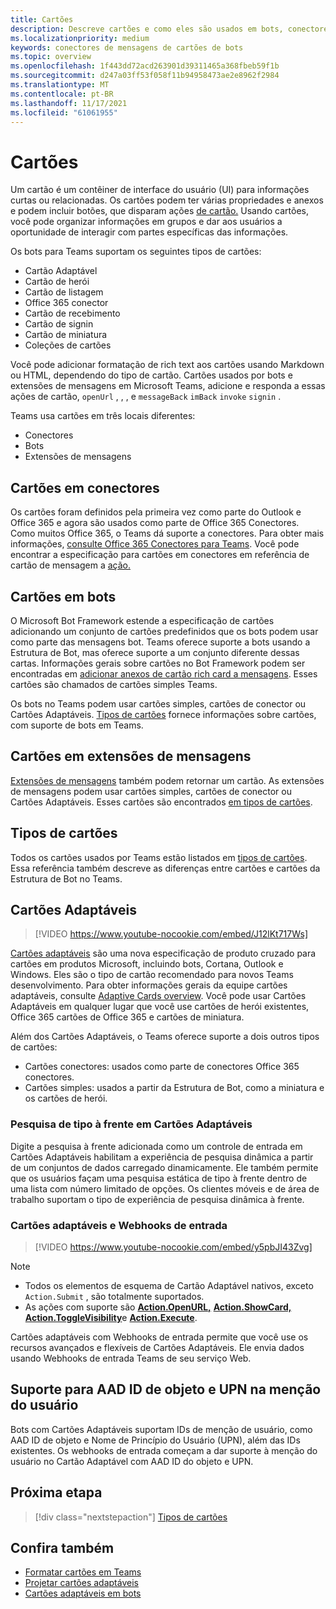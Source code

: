 ```yaml
---
title: Cartões
description: Descreve cartões e como eles são usados em bots, conectores e extensões de mensagens
ms.localizationpriority: medium
keywords: conectores de mensagens de cartões de bots
ms.topic: overview
ms.openlocfilehash: 1f443dd72acd263901d39311465a368fbeb59f1b
ms.sourcegitcommit: d247a03ff53f058f11b94958473ae2e8962f2984
ms.translationtype: MT
ms.contentlocale: pt-BR
ms.lasthandoff: 11/17/2021
ms.locfileid: "61061955"
---
```

# <a name="cards"></a>Cartões

Um cartão é um contêiner de interface do usuário (UI) para informações curtas ou relacionadas. Os cartões podem ter várias propriedades e anexos e podem incluir botões, que disparam ações [de cartão.](~/task-modules-and-cards/cards/cards-actions.md) Usando cartões, você pode organizar informações em grupos e dar aos usuários a oportunidade de interagir com partes específicas das informações.

Os bots para Teams suportam os seguintes tipos de cartões:
 
- Cartão Adaptável
- Cartão de herói
- Cartão de listagem
- Office 365 conector
- Cartão de recebimento
- Cartão de signin
- Cartão de miniatura
- Coleções de cartões

Você pode adicionar formatação de rich text aos cartões usando Markdown ou HTML, dependendo do tipo de cartão. Cartões usados por bots e extensões de mensagens em Microsoft Teams, adicione e responda a essas ações de cartão, `openUrl` , , , e `messageBack` `imBack` `invoke` `signin` .

Teams usa cartões em três locais diferentes:

* Conectores
* Bots
* Extensões de mensagens

## <a name="cards-in-connectors"></a>Cartões em conectores

Os cartões foram definidos pela primeira vez como parte do Outlook e Office 365 e agora são usados como parte de Office 365 Conectores. Como muitos Office 365, o Teams dá suporte a conectores. Para obter mais informações, [consulte Office 365 Conectores para Teams](~/webhooks-and-connectors/what-are-webhooks-and-connectors.md). Você pode encontrar a especificação para cartões em conectores em referência de cartão de mensagem a [ação.](/outlook/actionable-messages/card-reference)

## <a name="cards-in-bots"></a>Cartões em bots

O Microsoft Bot Framework estende a especificação de cartões adicionando um conjunto de cartões predefinidos que os bots podem usar como parte das mensagens bot. Teams oferece suporte a bots usando a Estrutura de Bot, mas oferece suporte a um conjunto diferente dessas cartas. Informações gerais sobre cartões no Bot Framework podem ser encontradas em [adicionar anexos de cartão rich card a mensagens](/bot-framework/nodejs/bot-builder-nodejs-send-rich-cards). Esses cartões são chamados de cartões simples Teams.

Os bots no Teams podem usar cartões simples, cartões de conector ou Cartões Adaptáveis. [Tipos de cartões](~/task-modules-and-cards/cards/cards-reference.md) fornece informações sobre cartões, com suporte de bots em Teams.

## <a name="cards-in-messaging-extensions"></a>Cartões em extensões de mensagens

[Extensões de mensagens](~/messaging-extensions/what-are-messaging-extensions.md) também podem retornar um cartão. As extensões de mensagens podem usar cartões simples, cartões de conector ou Cartões Adaptáveis. Esses cartões são encontrados [em tipos de cartões](~/task-modules-and-cards/cards/cards-reference.md).

## <a name="types-of-cards"></a>Tipos de cartões

Todos os cartões usados por Teams estão listados em [tipos de cartões](~/task-modules-and-cards/cards/cards-reference.md). Essa referência também descreve as diferenças entre cartões e cartões da Estrutura de Bot no Teams.

## <a name="adaptive-cards"></a>Cartões Adaptáveis

> [!VIDEO https://www.youtube-nocookie.com/embed/J12lKt717Ws]

[Cartões adaptáveis](~/task-modules-and-cards/cards/cards-reference.md#adaptive-card) são uma nova especificação de produto cruzado para cartões em produtos Microsoft, incluindo bots, Cortana, Outlook e Windows. Eles são o tipo de cartão recomendado para novos Teams desenvolvimento. Para obter informações gerais da equipe cartões adaptáveis, consulte [Adaptive Cards overview](/adaptive-cards). Você pode usar Cartões Adaptáveis em qualquer lugar que você use cartões de herói existentes, Office 365 cartões de Office 365 e cartões de miniatura.

Além dos Cartões Adaptáveis, o Teams oferece suporte a dois outros tipos de cartões:

* Cartões conectores: usados como parte de conectores Office 365 conectores.
* Cartões simples: usados a partir da Estrutura de Bot, como a miniatura e os cartões de herói.

### <a name="type-ahead-search-in-adaptive-cards"></a>Pesquisa de tipo à frente em Cartões Adaptáveis  

Digite a pesquisa à frente adicionada como [](~/task-modules-and-cards/cards/dynamic-search.md) um controle de entrada em Cartões Adaptáveis habilitam a experiência de pesquisa dinâmica a partir de um conjuntos de dados carregado dinamicamente. Ele também permite que os usuários façam uma pesquisa estática de tipo à frente dentro de uma lista com número limitado de opções. Os clientes móveis e de área de trabalho suportam o tipo de experiência de pesquisa dinâmica à frente. 

### <a name="adaptive-cards-and-incoming-webhooks"></a>Cartões adaptáveis e Webhooks de entrada

> [!VIDEO https://www.youtube-nocookie.com/embed/y5pbJI43Zvg]

> [!NOTE]
> * Todos os elementos de esquema de Cartão Adaptável nativos, exceto `Action.Submit` , são totalmente suportados.
> * As ações com suporte são [**Action.OpenURL,**](https://adaptivecards.io/explorer/Action.OpenUrl.html) [**Action.ShowCard,**](https://adaptivecards.io/explorer/Action.ShowCard.html) [**Action.ToggleVisibility**](https://adaptivecards.io/explorer/Action.ToggleVisibility.html)e [**Action.Execute**](/adaptive-cards/authoring-cards/universal-action-model#actionexecute).

Cartões adaptáveis com Webhooks de entrada permite que você use os recursos avançados e flexíveis de Cartões Adaptáveis. Ele envia dados usando Webhooks de entrada Teams de seu serviço Web.

## <a name="support-for-aad-object-id-and-upn-in-user-mention"></a>Suporte para AAD ID de objeto e UPN na menção do usuário 

Bots com Cartões Adaptáveis suportam IDs de menção de usuário, como AAD ID de objeto e Nome de Princípio do Usuário (UPN), além das IDs existentes. Os webhooks de entrada começam a dar suporte à menção do usuário no Cartão Adaptável com AAD ID do objeto e UPN.

## <a name="next-step"></a>Próxima etapa

> [!div class="nextstepaction"]
> [Tipos de cartões](~/task-modules-and-cards/cards/cards-reference.md)

## <a name="see-also"></a>Confira também

* [Formatar cartões em Teams](~/task-modules-and-cards/cards/cards-format.md)
* [Projetar cartões adaptáveis](~/task-modules-and-cards/cards/design-effective-cards.md)
* [Cartões adaptáveis em bots](../bots/how-to/conversations/conversation-messages.md#adaptive-cards)